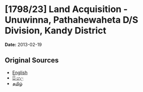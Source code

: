 # [1798/23] Land Acquisition - Unuwinna, Pathahewaheta D/S Division, Kandy District

**Date:** 2013-02-19

## Original Sources

- [English](https://documents.gov.lk/view/extra-gazettes/2013/2/1798-23_E.pdf)
- [සිංහල](https://documents.gov.lk/view/extra-gazettes/2013/2/1798-23_S.pdf)
- [தமிழ்](https://documents.gov.lk/view/extra-gazettes/2013/2/1798-23_T.pdf)
